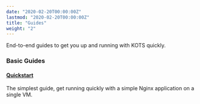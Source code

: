 ```yaml
---
date: "2020-02-20T00:00:00Z"
lastmod: "2020-02-20T00:00:00Z"
title: "Guides"
weight: "2"
---
```


End-to-end guides to get you up and running with KOTS quickly.

### Basic Guides

#### [Quickstart](/vendor/guides/quickstart)

The simplest guide, get running quickly with a simple Nginx application on a single VM.

<!-- Coming Soon!

#### [Existing Cluster](/vendor/guides/existing-cluster)

Package a simple Nginx application for deployment to a namespace in an existing cluster.


#### [Airgapped Existing Cluster](/vendor/guides/operator-airgap)

## Advanced

#### [Deploy an Operator to an airgapped cluster](/vendor/guides/operator-airgap)

#### [Deploy a Helm Chart to an airgapped cluster](/vendor/guides/helm-airgap)

#### [GitOps Workflow](/vendor/guides/gitops)

(Coming soon)

-->
